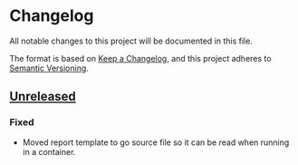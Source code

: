 # Changelog

All notable changes to this project will be documented in this file.

The format is based on [Keep a Changelog](https://keepachangelog.com/en/1.0.0/),
and this project adheres to [Semantic Versioning](https://semver.org/spec/v2.0.0.html).

## [Unreleased]

### Fixed

- Moved report template to go source file so it can be read when running in a container.

[Unreleased]: https://github.com/giantswarm/resource-police/compare/v0.0.0...HEAD
